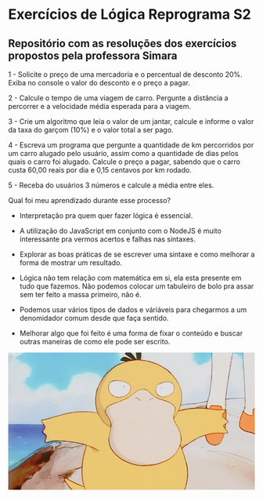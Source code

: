 # Exercícios de Lógica Reprograma S2

## Repositório com as resoluções dos exercícios propostos pela professora Simara

1 - Solicite o preço de uma mercadoria e o percentual de desconto 20%. Exiba no console o valor do desconto e o preço a pagar.

2 - Calcule o tempo de uma viagem de carro. Pergunte a distância a percorrer e a velocidade média esperada para a viagem.

3 - Crie um algoritmo que leia o valor de um jantar, calcule e informe o valor da taxa do garçom (10%) e o valor total a ser pago.

4 - Escreva um programa que pergunte a quantidade de km percorridos por um carro alugado pelo usuário, assim como a quantidade de dias pelos quais o carro foi alugado. Calcule o preço a pagar, sabendo que o carro custa 60,00 reais por dia e 0,15 centavos por km rodado.

5 - Receba do usuários 3 números e calcule a média entre eles.

Qual foi meu aprendizado durante esse processo?

* Interpretação pra quem quer fazer lógica é essencial.

* A utilização do JavaScript em conjunto com o NodeJS é muito interessante pra vermos acertos e falhas nas sintaxes.

* Explorar as boas práticas de se escrever uma sintaxe e como melhorar a forma de mostrar um resultado.

* Lógica não tem relação com matemática em si, ela esta presente em tudo que fazemos. Não podemos colocar um tabuleiro de bolo pra assar sem ter feito a massa primeiro, não é.

* Podemos usar vários tipos de dados e váriáveis para chegarmos a um denomidador comum desde que faça sentido.

* Melhorar algo que foi feito é uma forma de fixar o conteúdo e buscar outras maneiras de como ele pode ser escrito.

![Gif Psyduck](https://github.com/louicosta/atividade-Logica-S2/blob/main/psyduck1.gif)
